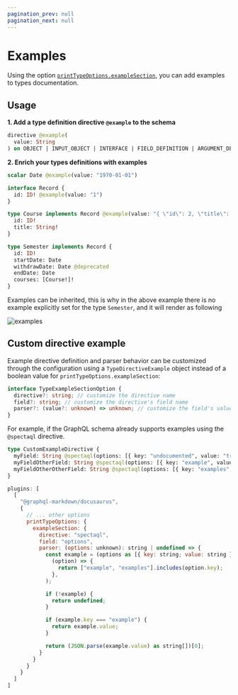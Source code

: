 ```yaml
---
pagination_prev: null
pagination_next: null
---
```


# Examples

Using the option [`printTypeOptions.exampleSection`](/docs/settings#printtypeoptions), you can add examples to types documentation.

## Usage

**1. Add a type definition directive `@example` to the schema**

  ```graphql
  directive @example(
    value: String
  ) on OBJECT | INPUT_OBJECT | INTERFACE | FIELD_DEFINITION | ARGUMENT_DEFINITION | SCALAR
  ```

**2. Enrich your types definitions with examples**

  ```graphql
  scalar Date @example(value: "1970-01-01")

  interface Record {
    id: ID! @example(value: "1")
  }

  type Course implements Record @example(value: "{ \"id\": 2, \"title\": \"GraphQL\" }") {
    id: ID!
    title: String!
  } 

  type Semester implements Record {
    id: ID!
    startDate: Date
    withdrawDate: Date @deprecated
    endDate: Date
    courses: [Course!]!
  }
  ```

Examples can be inherited, this is why in the above example there is no example explicitly set for the type `Semester`, and it will render as following

![examples](/img/docs/examples.png)

## Custom directive example

Example directive definition and parser behavior can be customized through the configuration using a `TypeDirectiveExample` object instead of a boolean value for `printTypeOptions.exampleSection`:

```ts
interface TypeExampleSectionOption {
  directive?: string; // customize the directive name
  field?: string; // customize the directive's field name
  parser?: (value?: unknown) => unknown; // customize the field's value parsing
}
```

For example, if the GraphQL schema already supports examples using the `@spectaql` directive.

```graphql
type CustomExampleDirective {
  myField: String @spectaql(options: [{ key: "undocumented", value: "true" }])
  myFieldOtherField: String @spectaql(options: [{ key: "example", value: "An Example from the Directive" }])
  myFieldOtherOtherField: String @spectaql(options: [{ key: "examples", value: "[\"Example 1 from the Directive\", \"Example 2 from the Directive\"]" }])
}
```

```js title="docusaurus.config.js"
plugins: [
  [
    "@graphql-markdown/docusaurus",
    {
      // ... other options
      printTypeOptions: {
        exampleSection: {
          directive: "spectaql",
          field: "options",
          parser: (options: unknown): string | undefined => {
            const example = (options as [{ key: string; value: string }]).find(
              (option) => {
                return ["example", "examples"].includes(option.key);
              },
            );

            if (!example) {
              return undefined;
            }

            if (example.key === "example") {
              return example.value;
            }

            return (JSON.parse(example.value) as string[])[0];
          }
        }
      }
    }
  ]
]
```
